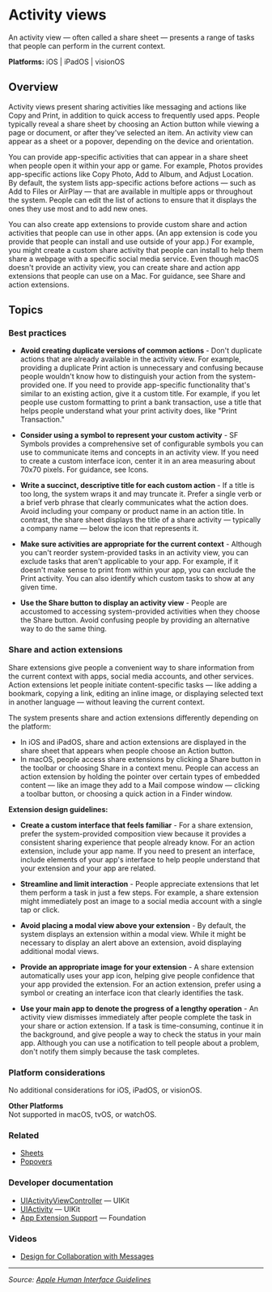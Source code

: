# Activity views

An activity view — often called a share sheet — presents a range of tasks that people can perform in the current context.

**Platforms:** iOS | iPadOS | visionOS

## Overview

Activity views present sharing activities like messaging and actions like Copy and Print, in addition to quick access to frequently used apps. People typically reveal a share sheet by choosing an Action button while viewing a page or document, or after they've selected an item. An activity view can appear as a sheet or a popover, depending on the device and orientation.

You can provide app-specific activities that can appear in a share sheet when people open it within your app or game. For example, Photos provides app-specific actions like Copy Photo, Add to Album, and Adjust Location. By default, the system lists app-specific actions before actions — such as Add to Files or AirPlay — that are available in multiple apps or throughout the system. People can edit the list of actions to ensure that it displays the ones they use most and to add new ones.

You can also create app extensions to provide custom share and action activities that people can use in other apps. (An app extension is code you provide that people can install and use outside of your app.) For example, you might create a custom share activity that people can install to help them share a webpage with a specific social media service. Even though macOS doesn't provide an activity view, you can create share and action app extensions that people can use on a Mac. For guidance, see Share and action extensions.

## Topics

### Best practices

- **Avoid creating duplicate versions of common actions** - Don't duplicate actions that are already available in the activity view. For example, providing a duplicate Print action is unnecessary and confusing because people wouldn't know how to distinguish your action from the system-provided one. If you need to provide app-specific functionality that's similar to an existing action, give it a custom title. For example, if you let people use custom formatting to print a bank transaction, use a title that helps people understand what your print activity does, like "Print Transaction."

- **Consider using a symbol to represent your custom activity** - SF Symbols provides a comprehensive set of configurable symbols you can use to communicate items and concepts in an activity view. If you need to create a custom interface icon, center it in an area measuring about 70x70 pixels. For guidance, see Icons.

- **Write a succinct, descriptive title for each custom action** - If a title is too long, the system wraps it and may truncate it. Prefer a single verb or a brief verb phrase that clearly communicates what the action does. Avoid including your company or product name in an action title. In contrast, the share sheet displays the title of a share activity — typically a company name — below the icon that represents it.

- **Make sure activities are appropriate for the current context** - Although you can't reorder system-provided tasks in an activity view, you can exclude tasks that aren't applicable to your app. For example, if it doesn't make sense to print from within your app, you can exclude the Print activity. You can also identify which custom tasks to show at any given time.

- **Use the Share button to display an activity view** - People are accustomed to accessing system-provided activities when they choose the Share button. Avoid confusing people by providing an alternative way to do the same thing.

### Share and action extensions

Share extensions give people a convenient way to share information from the current context with apps, social media accounts, and other services. Action extensions let people initiate content-specific tasks — like adding a bookmark, copying a link, editing an inline image, or displaying selected text in another language — without leaving the current context.

The system presents share and action extensions differently depending on the platform:
- In iOS and iPadOS, share and action extensions are displayed in the share sheet that appears when people choose an Action button.
- In macOS, people access share extensions by clicking a Share button in the toolbar or choosing Share in a context menu. People can access an action extension by holding the pointer over certain types of embedded content — like an image they add to a Mail compose window — clicking a toolbar button, or choosing a quick action in a Finder window.

**Extension design guidelines:**

- **Create a custom interface that feels familiar** - For a share extension, prefer the system-provided composition view because it provides a consistent sharing experience that people already know. For an action extension, include your app name. If you need to present an interface, include elements of your app's interface to help people understand that your extension and your app are related.

- **Streamline and limit interaction** - People appreciate extensions that let them perform a task in just a few steps. For example, a share extension might immediately post an image to a social media account with a single tap or click.

- **Avoid placing a modal view above your extension** - By default, the system displays an extension within a modal view. While it might be necessary to display an alert above an extension, avoid displaying additional modal views.

- **Provide an appropriate image for your extension** - A share extension automatically uses your app icon, helping give people confidence that your app provided the extension. For an action extension, prefer using a symbol or creating an interface icon that clearly identifies the task.

- **Use your main app to denote the progress of a lengthy operation** - An activity view dismisses immediately after people complete the task in your share or action extension. If a task is time-consuming, continue it in the background, and give people a way to check the status in your main app. Although you can use a notification to tell people about a problem, don't notify them simply because the task completes.

### Platform considerations

No additional considerations for iOS, iPadOS, or visionOS.

**Other Platforms**  
Not supported in macOS, tvOS, or watchOS.

### Related

- [Sheets](https://developer.apple.com/design/human-interface-guidelines/sheets)
- [Popovers](https://developer.apple.com/design/human-interface-guidelines/popovers)

### Developer documentation

- [UIActivityViewController](https://developer.apple.com/documentation/uikit/uiactivityviewcontroller) — UIKit
- [UIActivity](https://developer.apple.com/documentation/uikit/uiactivity) — UIKit
- [App Extension Support](https://developer.apple.com/documentation/foundation/processes_and_threads/app_extension_support) — Foundation

### Videos

- [Design for Collaboration with Messages](https://developer.apple.com/videos/play/wwdc2022/10026)

---

*Source: [Apple Human Interface Guidelines](https://developer.apple.com/design/human-interface-guidelines/activity-views)*